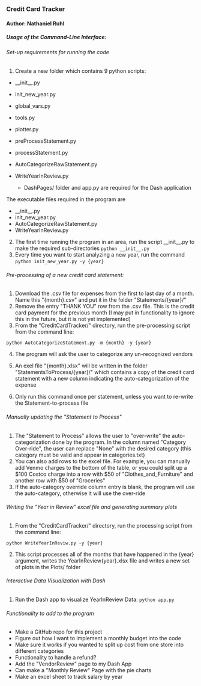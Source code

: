 ### Credit Card Tracker
#### Author: Nathaniel Ruhl


##### Usage of the Command-Line Interface:

###### Set-up requirements for running the code
1. Create a new folder which contains 9 python scripts:
-  \_\_init\_\_.py
- init_new_year.py
- global_vars.py
- tools.py
- plotter.py
- preProcessStatement.py
- processStatement.py
- AutoCategorizeRawStatement.py
- WriteYearInReview.py

    - DashPages/ folder and app.py are required for the Dash application

The executable files required in the program are
-  \_\_init\_\_.py
- init_new_year.py
- AutoCategorizeRawStatement.py
- WriteYearInReview.py

2. The first time running the program in an area, run the script \_\_init\_\_.py to make the required sub-directories
`python __init__.py`
3. Every time you want to start analyzing a new year, run the command
`python init_new_year.py -y {year}`

###### Pre-processing of a new credit card statement:
1. Download the .csv file for expenses from the first to last day of a month. Name this "{month}.csv" and put it in the folder "Statements/{year}/"
2. Remove the entry "THANK YOU" row from the .csv file. This is the credit card payment for the previous month (I may put in functionality to ignore this in the future, but it is not yet implemented)
3. From the "CreditCardTracker/" directory, run the pre-processing script from the command line:

`python AutoCategorizeStatement.py -m {month} -y {year}`

4. The program will ask the user to categorize any un-recognized vendors

5. An exel file "{month}.xlsx" will be written in the folder "StatementsToProcess/{year}/" which contains a copy of the credit card statement with a new column indicating the auto-categorization of the expense

6. Only run this command once per statement, unless you want to re-write the Statement-to-process file

###### Manually updating the "Statement to Process"
1. The "Statement to Process" allows the user to "over-write" the auto-categorization done by the program. In the column named "Category Over-ride", the user can replace "None" with the desired category (this category must be valid and appear in categories.txt)
2. You can also add rows to the excel file. For example, you can manually add Venmo charges to the bottom of the table, or you could split up a \$100 Costco charge into a row with \$50 of "Clothes_and_Furniture" and another row with \$50 of "Groceries"
3. If the auto-category override column entry is blank, the program will use the auto-category, otherwise it will use the over-ride

###### Writing the "Year in Review" excel file and generating summary plots
1. From the "CreditCardTracker/" directory, run the processing script from the command line:

`python WriteYearInReviw.py -y {year}`

2. This script processes all of the months that have happened in the {year} argument, writes the YearInReview{year}.xlsx file and writes a new set of plots in the Plots/ folder

###### Interactive Data Visualization with Dash
1. Run the Dash app to visualize YearInReview Data:
`python app.py`

###### Functionality to add to the program
- Make a GitHub repo for this project
- Figure out how I want to implement a monthly budget into the code
- Make sure it works if you wanted to split up cost from one store into different categories
- Functionality to handle a refund?
- Add the "VendorReview" page to my Dash App
- Can make a "Monthly Review" Page with the pie charts
- Make an excel sheet to track salary by year


